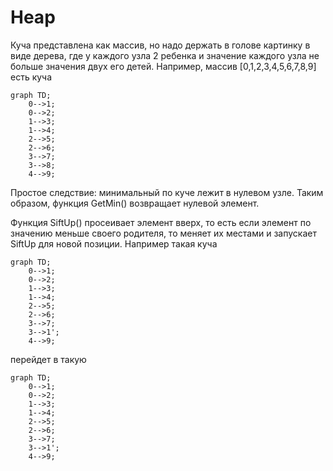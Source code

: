 # Heap
Куча представлена как массив, но надо держать в голове картинку в виде дерева, где у каждого узла 2 ребенка и значение каждого узла не больше значения двух
его детей.
Например, массив [0,1,2,3,4,5,6,7,8,9] есть куча
```mermaid
graph TD;
    0-->1;
    0-->2;
    1-->3;
    1-->4;
    2-->5;
    2-->6;
    3-->7;
    3-->8;
    4-->9;
```
Простое следствие: минимальный по куче лежит в нулевом узле.
Таким образом, функция GetMin() возвращает нулевой элемент.

Функция SiftUp() просеивает элемент вверх, то есть если элемент по значению меньше своего родителя, то меняет их местами и запускает SiftUp для новой позиции.
Например такая куча
```mermaid
graph TD;
    0-->1;
    0-->2;
    1-->3;
    1-->4;
    2-->5;
    2-->6;
    3-->7;
    3-->1';
    4-->9;
```
перейдет в такую
```mermaid
graph TD;
    0-->1;
    0-->2;
    1-->3;
    1-->4;
    2-->5;
    2-->6;
    3-->7;
    3-->1';
    4-->9;
```

